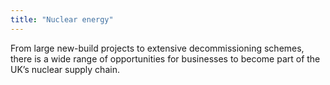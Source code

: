 ```yaml
---
title: "Nuclear energy"
---
```

From large new-build projects to extensive decommissioning schemes, there is a wide range of opportunities for businesses to become part of the UK’s nuclear supply chain. 
